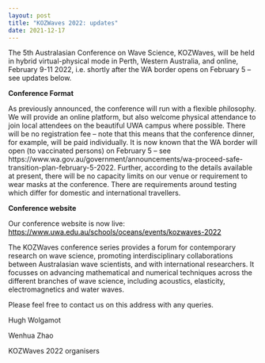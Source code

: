 ```yaml
---
layout: post
title: "KOZWaves 2022: updates"
date: 2021-12-17
---
```

 
<p> 
The 5th Australasian Conference on Wave Science, KOZWaves, will be held in hybrid virtual-physical mode in Perth, Western Australia, and online, February 9-11 2022, i.e. shortly after the WA border opens on February 5 – see updates below.
</p>
 
<p><b>Conference Format</b></p>
<p>
As previously announced, the conference will run with a flexible philosophy.  We will provide an online platform, but also welcome physical attendance to join local attendees on the beautiful UWA campus where possible.  There will be no registration fee – note that this means that the conference dinner, for example, will be paid individually.  It is now known that the WA border will open (to vaccinated persons) on February 5 – see https://www.wa.gov.au/government/announcements/wa-proceed-safe-transition-plan-february-5-2022.  Further, according to the details available at present, there will be no capacity limits on our venue or requirement to wear masks at the conference.  There are requirements around testing which differ for domestic and international travellers.
</p>

<p><b>Conference website</b></p>
<p>
Our conference website is now live: <a href="https://www.uwa.edu.au/schools/oceans/events/kozwaves-2022" style="color: black; text-decoration: underline;">https://www.uwa.edu.au/schools/oceans/events/kozwaves-2022</a>
</p>

<p>The KOZWaves conference series provides a forum for contemporary research on wave science, promoting interdisciplinary collaborations between Australasian wave scientists, and with international researchers. It focusses on advancing mathematical and numerical techniques across the different branches of wave science, including acoustics, elasticity, electromagnetics and water waves.
</p>

<p>Please feel free to contact us on this address with any queries.
</p> 

<p>Hugh Wolgamot
</p>
<p>Wenhua Zhao
</p>

<p>KOZWaves 2022 organisers</p>
